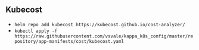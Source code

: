## Kubecost
- `helm repo add kubecost https://kubecost.github.io/cost-analyzer/`
- `kubectl apply -f https://raw.githubusercontent.com/vsvale/kappa_k8s_config/master/repository/app-manifests/cost/kubecost.yaml`